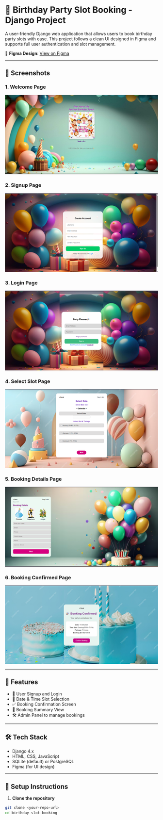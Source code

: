 # 🎉 Birthday Party Slot Booking - Django Project

A user-friendly Django web application that allows users to book birthday party slots with ease. This project follows a clean UI designed in Figma and supports full user authentication and slot management.

🔗 **Figma Design**: [View on Figma](https://www.figma.com/design/BZioSdIh0c33eNuaUs4h7d/Birthday-Party-Slot-Booking?node-id=0-1&t=2wYJb1dl7vRJGNwm-0)

---

## 📸 Screenshots

### 1. Welcome Page
![WELCOME](Screenshots/WELCOME.png)

### 2. Signup Page
![SIGNUP](Screenshots/SIGNUP.png)

### 3. Login Page
![LOGIN](Screenshots/LOGIN.png)

### 4. Select Slot Page
![SELECTSLOT](Screenshots/SELECTSLOT.png)

### 5. Booking Details Page
![BOOKINGDETAILS](Screenshots/BOOKINGDETAILS.png)

### 6. Booking Confirmed Page
![BOOKINGCONFIRMED](Screenshots/BOOKINGCONFIRMED.png)

---

## 🧩 Features

- 🔐 User Signup and Login
- 📅 Date & Time Slot Selection
- ✅ Booking Confirmation Screen
- 🧾 Booking Summary View
- 🛠 Admin Panel to manage bookings

---

## 🛠 Tech Stack

- Django 4.x
- HTML, CSS, JavaScript
- SQLite (default) or PostgreSQL
- Figma (for UI design)

---

## 🚀 Setup Instructions

1. **Clone the repository**  
```bash
git clone <your-repo-url>
cd birthday-slot-booking
